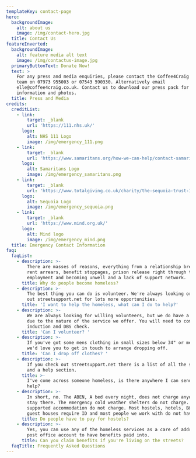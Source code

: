 ```yaml
---
templateKey: contact-page
hero:
  backgroundImage:
    alt: about us
    image: /img/contact-hero.jpg
  title: Contact Us
featureInverted:
  backgroundImage:
    alt: feature media alt text
    image: /img/contactus-image.jpg
  primaryButtonText: Donate Now!
  text: >
    For any press and media enquiries, please contact the Coffee4Craig press
    team on 07973 955003 or 07543 590330. Alternatively email
    elle@coffee4craig.co.uk. Contact us to download our press pack for logo,
    information and photos.
  title: Press and Media
credits:
  creditList:
    - link:
        target: _blank
        url: 'https://111.nhs.uk/'
      logo:
        alt: NHS 111 Logo
        image: /img/emergency_111.png
    - link:
        target: _blank
        url: 'https://www.samaritans.org/how-we-can-help/contact-samaritan/'
      logo:
        alt: Samaritans Logo
        image: /img/emergency_samaritans.png
    - link:
        target: _blank
        url: 'https://www.totalgiving.co.uk/charity/the-sequoia-trust-1163457'
      logo:
        alt: Sequoia Logo
        image: /img/emergency_sequoia.png
    - link:
        target: _blank
        url: 'https://www.mind.org.uk/'
      logo:
        alt: Mind logo
        image: /img/emergency_mind.png
  title: Emergency Contact Information
faq:
  faqList:
    - description: >-
        There are masses of reasons, everything from a relationship breakdown,
        rent arrears, benefit stoppages, prison release right through to loosing
        employment and becoming unwell and a lack of support network. 
      title: Why do people become homeless?
    - description: >-
        The best thing you can do is volunteer. We're always looking or check
        out streetsupport.net for lots more opportunities.
      title: 'I want to help the homeless, what can I do to help?'
    - description: >-
        We are always looking for willing volunteers, but we do have a process
        due to the nature of the service we offer. You will need to complete an
        induction and DBS check.
      title: 'Can I volunteer? '
    - description: >-
        If you've got some mens clothing in small sizes below 34" or medium,
        we'd love you to get in touch to arrange dropping off. 
      title: 'Can I drop off clothes? '
    - description: >-
        If you check out streetsupport.net there is a list of all the services
        and a help section. 
      title: >-
        I've come across someone homeless, is there anywhere I can send them for
        help? 
    - description: >-
        In short, no. The ABEN, A bed every night, does not charge anyone to
        stay there. The emergency cold weather shelters do not charge. The
        supported accommodation do not charge. Most hostels, hotels, B&Bs and
        guest houses require ID and most people we work with do not have ID. 
      title: Do people have to pay for hostels?
    - description: >-
        Yes, you can use any of the homeless services as a care of address and a
        post office account to have benefits paid into.
      title: Can you claim benefits if you're living on the streets?
  faqTitle: Frequently Asked Questions
---
```


